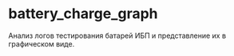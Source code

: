 # battery_charge_graph
Анализ логов тестирования батарей ИБП и представление их в графическом виде.
